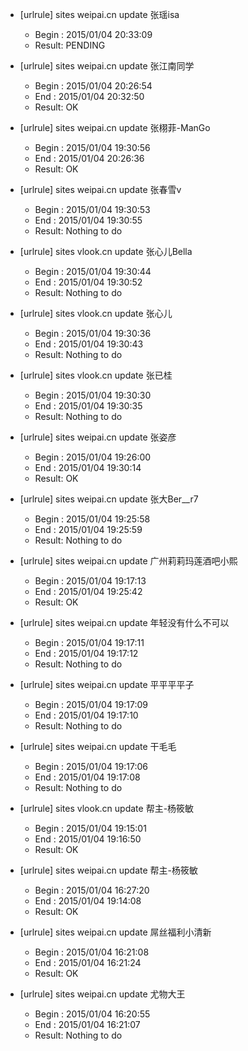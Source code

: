 * [urlrule] sites weipai.cn update 张瑶isa

    * Begin : 2015/01/04 20:33:09
    * Result: PENDING

* [urlrule] sites weipai.cn update 张江南同学

    * Begin : 2015/01/04 20:26:54
    * End   : 2015/01/04 20:32:50
    * Result: OK

* [urlrule] sites weipai.cn update 张栩菲-ManGo

    * Begin : 2015/01/04 19:30:56
    * End   : 2015/01/04 20:26:36
    * Result: OK

* [urlrule] sites weipai.cn update 张春雪v

    * Begin : 2015/01/04 19:30:53
    * End   : 2015/01/04 19:30:55
    * Result: Nothing to do

* [urlrule] sites vlook.cn update 张心儿Bella

    * Begin : 2015/01/04 19:30:44
    * End   : 2015/01/04 19:30:52
    * Result: Nothing to do

* [urlrule] sites vlook.cn update 张心儿

    * Begin : 2015/01/04 19:30:36
    * End   : 2015/01/04 19:30:43
    * Result: Nothing to do

* [urlrule] sites vlook.cn update 张已桂

    * Begin : 2015/01/04 19:30:30
    * End   : 2015/01/04 19:30:35
    * Result: Nothing to do

* [urlrule] sites weipai.cn update 张姿彦

    * Begin : 2015/01/04 19:26:00
    * End   : 2015/01/04 19:30:14
    * Result: OK

* [urlrule] sites weipai.cn update 张大Ber__r7

    * Begin : 2015/01/04 19:25:58
    * End   : 2015/01/04 19:25:59
    * Result: Nothing to do

* [urlrule] sites weipai.cn update 广州莉莉玛莲酒吧小熙

    * Begin : 2015/01/04 19:17:13
    * End   : 2015/01/04 19:25:42
    * Result: OK

* [urlrule] sites weipai.cn update 年轻没有什么不可以

    * Begin : 2015/01/04 19:17:11
    * End   : 2015/01/04 19:17:12
    * Result: Nothing to do

* [urlrule] sites weipai.cn update 平平平平子

    * Begin : 2015/01/04 19:17:09
    * End   : 2015/01/04 19:17:10
    * Result: Nothing to do

* [urlrule] sites weipai.cn update 干毛毛

    * Begin : 2015/01/04 19:17:06
    * End   : 2015/01/04 19:17:08
    * Result: Nothing to do

* [urlrule] sites vlook.cn update 帮主-杨筱敏

    * Begin : 2015/01/04 19:15:01
    * End   : 2015/01/04 19:16:50
    * Result: OK

* [urlrule] sites weipai.cn update 帮主-杨筱敏

    * Begin : 2015/01/04 16:27:20
    * End   : 2015/01/04 19:14:08
    * Result: OK

* [urlrule] sites weipai.cn update 屌丝福利小清新

    * Begin : 2015/01/04 16:21:08
    * End   : 2015/01/04 16:21:24
    * Result: OK

* [urlrule] sites weipai.cn update 尤物大王

    * Begin : 2015/01/04 16:20:55
    * End   : 2015/01/04 16:21:07
    * Result: Nothing to do

